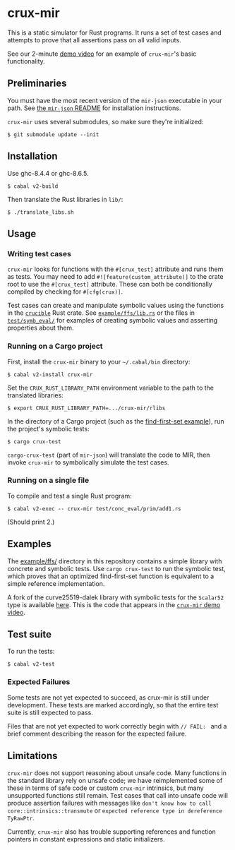 # crux-mir

This is a static simulator for Rust programs.  It runs a set of test cases and
attempts to prove that all assertions pass on all valid inputs.

See our 2-minute [demo video][video] for an example of `crux-mir`'s basic
functionality.

[video]: https://www.youtube.com/watch?v=dCNQFHjgotU


## Preliminaries

You must have the most recent version of the `mir-json` executable in your
path.  See [the `mir-json` README][mir-json-readme] for installation
instructions.

`crux-mir` uses several submodules, so make sure they're initialized:

    $ git submodule update --init

[mir-json-readme]: https://github.com/GaloisInc/mir-json#readme


## Installation

Use ghc-8.4.4 or ghc-8.6.5.

    $ cabal v2-build

Then translate the Rust libraries in `lib/`:

    $ ./translate_libs.sh


## Usage

### Writing test cases

`crux-mir` looks for functions with the `#[crux_test]` attribute and runs them
as tests.  You may need to add `#![feature(custom_attribute)]` to the crate
root to use the `#[crux_test]` attribute.  These can both be conditionally
compiled by checking for `#[cfg(crux)]`.

Test cases can create and manipulate symbolic values using the functions in the
[`crucible`](lib/crucible) Rust crate.  See
[`example/ffs/lib.rs`](example/ffs/lib.rs) or the files in
[`test/symb_eval/`](test/symb_eval) for examples of creating symbolic values
and asserting properties about them.

### Running on a Cargo project

First, install the `crux-mir` binary to your `~/.cabal/bin` directory:

    $ cabal v2-install crux-mir

Set the `CRUX_RUST_LIBRARY_PATH` environment variable to the path to the
translated libraries:

    $ export CRUX_RUST_LIBRARY_PATH=.../crux-mir/rlibs

In the directory of a Cargo project (such as the [find-first-set
example](example/ffs)), run the project's symbolic tests:

    $ cargo crux-test

`cargo-crux-test` (part of `mir-json`) will translate the code to MIR, then
invoke `crux-mir` to symbolically simulate the test cases.

### Running on a single file

To compile and test a single Rust program:

    $ cabal v2-exec -- crux-mir test/conc_eval/prim/add1.rs

(Should print 2.)


## Examples

The [example/ffs/](example/ffs) directory in this repository contains a simple
library with concrete and symbolic tests.  Use `cargo crux-test` to run the
symbolic test, which proves that an optimized find-first-set function is
equivalent to a simple reference implementation.

A fork of the curve25519-dalek library with symbolic tests for the `Scalar52`
type is available [here][dalek-fork].  This is the code that appears in the
[`crux-mir` demo video][video].

[dalek-fork]: https://github.com/GaloisInc/curve25519-dalek


## Test suite

To run the tests:

    $ cabal v2-test

### Expected Failures

Some tests are not yet expected to succeed, as crux-mir is still under
development. These tests are marked accordingly, so that the entire
test suite is still expected to pass.

Files that are not yet expected to work correctly begin with `// FAIL: ` and
a brief comment describing the reason for the expected failure.


## Limitations

`crux-mir` does not support reasoning about unsafe code.  Many functions in
the standard library rely on unsafe code; we have reimplemented some of these
in terms of safe code or custom `crux-mir` intrinsics, but many unsupported
functions still remain.  Test cases that call into unsafe code will produce
assertion failures with messages like `don't know how to call
core::intrinsics::transmute` or `expected reference type in dereference
TyRawPtr`.

Currently, `crux-mir` also has trouble supporting references and function
pointers in constant expressions and static initializers.
